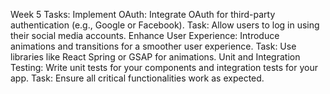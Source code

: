 Week 5 Tasks:
Implement OAuth: Integrate OAuth for third-party authentication (e.g., Google or Facebook).
Task: Allow users to log in using their social media accounts.
Enhance User Experience: Introduce animations and transitions for a smoother user experience.
Task: Use libraries like React Spring or GSAP for animations.
Unit and Integration Testing: Write unit tests for your components and integration tests for your app.
Task: Ensure all critical functionalities work as expected.
